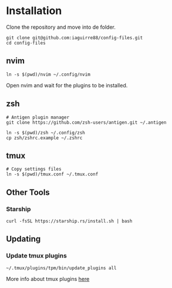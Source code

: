 # Installation

Clone the repository and move into de folder.
```
git clone git@github.com:iaguirre88/config-files.git
cd config-files
```

## nvim
```
ln -s $(pwd)/nvim ~/.config/nvim
```
Open nvim and wait for the plugins to be installed.

## zsh
```
# Antigen plugin manager
git clone https://github.com/zsh-users/antigen.git ~/.antigen

ln -s $(pwd)/zsh ~/.config/zsh
cp zsh/zshrc.example ~/.zshrc
```

## tmux
```
# Copy settings files
ln -s $(pwd)/tmux.conf ~/.tmux.conf
```

## Other Tools
### Starship
```
curl -fsSL https://starship.rs/install.sh | bash
```

## Updating
### Update tmux plugins
```
~/.tmux/plugins/tpm/bin/update_plugins all
```

More info about tmux plugins [here](https://github.com/tmux-plugins/tpm)
